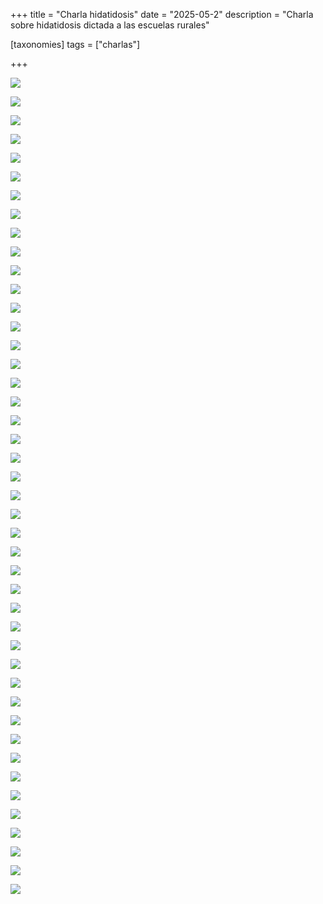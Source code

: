 +++
title = "Charla hidatidosis"
date = "2025-05-2"
description = "Charla sobre hidatidosis dictada a las escuelas rurales"

[taxonomies]
tags = ["charlas"]

+++

![](https://hidatidosis.github.io/fotos/media/original/2025.05_charla.hidatidosis/00-presentation-100.jpeg)

![](https://hidatidosis.github.io/fotos/media/original/2025.05_charla.hidatidosis/00-presentation-101.jpeg)

![](https://hidatidosis.github.io/fotos/media/original/2025.05_charla.hidatidosis/00-presentation-102.jpeg)

![](https://hidatidosis.github.io/fotos/media/original/2025.05_charla.hidatidosis/presentation-001.png)

![](https://hidatidosis.github.io/fotos/media/original/2025.05_charla.hidatidosis/presentation-002.png)

![](https://hidatidosis.github.io/fotos/media/original/2025.05_charla.hidatidosis/presentation-003.png)

![](https://hidatidosis.github.io/fotos/media/original/2025.05_charla.hidatidosis/presentation-004.png)

![](https://hidatidosis.github.io/fotos/media/original/2025.05_charla.hidatidosis/presentation-005.png)

![](https://hidatidosis.github.io/fotos/media/original/2025.05_charla.hidatidosis/presentation-006.png)

![](https://hidatidosis.github.io/fotos/media/original/2025.05_charla.hidatidosis/presentation-007.png)

![](https://hidatidosis.github.io/fotos/media/original/2025.05_charla.hidatidosis/presentation-008.png)

![](https://hidatidosis.github.io/fotos/media/original/2025.05_charla.hidatidosis/presentation-009.png)

![](https://hidatidosis.github.io/fotos/media/original/2025.05_charla.hidatidosis/presentation-010.png)

![](https://hidatidosis.github.io/fotos/media/original/2025.05_charla.hidatidosis/presentation-011.png)

![](https://hidatidosis.github.io/fotos/media/original/2025.05_charla.hidatidosis/presentation-012.png)

![](https://hidatidosis.github.io/fotos/media/original/2025.05_charla.hidatidosis/presentation-013.png)

![](https://hidatidosis.github.io/fotos/media/original/2025.05_charla.hidatidosis/presentation-014.png)

![](https://hidatidosis.github.io/fotos/media/original/2025.05_charla.hidatidosis/presentation-015.png)

![](https://hidatidosis.github.io/fotos/media/original/2025.05_charla.hidatidosis/presentation-016.png)

![](https://hidatidosis.github.io/fotos/media/original/2025.05_charla.hidatidosis/presentation-017.png)

![](https://hidatidosis.github.io/fotos/media/original/2025.05_charla.hidatidosis/presentation-018.png)

![](https://hidatidosis.github.io/fotos/media/original/2025.05_charla.hidatidosis/presentation-019.png)

![](https://hidatidosis.github.io/fotos/media/original/2025.05_charla.hidatidosis/presentation-020.png)

![](https://hidatidosis.github.io/fotos/media/original/2025.05_charla.hidatidosis/presentation-020.png)

![](https://hidatidosis.github.io/fotos/media/original/2025.05_charla.hidatidosis/presentation-021.png)

![](https://hidatidosis.github.io/fotos/media/original/2025.05_charla.hidatidosis/presentation-022.png)

![](https://hidatidosis.github.io/fotos/media/original/2025.05_charla.hidatidosis/presentation-023.png)

![](https://hidatidosis.github.io/fotos/media/original/2025.05_charla.hidatidosis/presentation-024.png)

![](https://hidatidosis.github.io/fotos/media/original/2025.05_charla.hidatidosis/presentation-025.png)

![](https://hidatidosis.github.io/fotos/media/original/2025.05_charla.hidatidosis/presentation-026.png)

![](https://hidatidosis.github.io/fotos/media/original/2025.05_charla.hidatidosis/presentation-027.png)

![](https://hidatidosis.github.io/fotos/media/original/2025.05_charla.hidatidosis/presentation-028.png)

![](https://hidatidosis.github.io/fotos/media/original/2025.05_charla.hidatidosis/presentation-029.png)

![](https://hidatidosis.github.io/fotos/media/original/2025.05_charla.hidatidosis/presentation-030.png)

![](https://hidatidosis.github.io/fotos/media/original/2025.05_charla.hidatidosis/presentation-031.png)

![](https://hidatidosis.github.io/fotos/media/original/2025.05_charla.hidatidosis/presentation-032.png)

![](https://hidatidosis.github.io/fotos/media/original/2025.05_charla.hidatidosis/presentation-033.png)

![](https://hidatidosis.github.io/fotos/media/original/2025.05_charla.hidatidosis/presentation-034.png)

![](https://hidatidosis.github.io/fotos/media/original/2025.05_charla.hidatidosis/presentation-035.png)

![](https://hidatidosis.github.io/fotos/media/original/2025.05_charla.hidatidosis/presentation-036.png)

![](https://hidatidosis.github.io/fotos/media/original/2025.05_charla.hidatidosis/presentation-037.png)

![](https://hidatidosis.github.io/fotos/media/original/2025.05_charla.hidatidosis/presentation-038.png)

![](https://hidatidosis.github.io/fotos/media/original/2025.05_charla.hidatidosis/presentation-039.png)

![](https://hidatidosis.github.io/fotos/media/original/2025.05_charla.hidatidosis/presentation-040.png)
